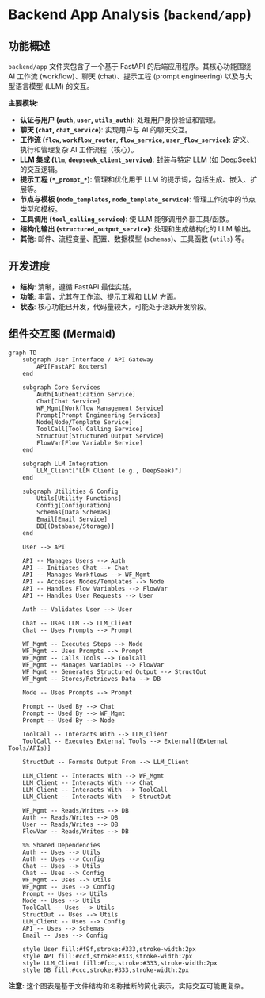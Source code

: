 # Backend App Analysis (`backend/app`)

## 功能概述

`backend/app` 文件夹包含了一个基于 FastAPI 的后端应用程序。其核心功能围绕 AI 工作流 (workflow)、聊天 (chat)、提示工程 (prompt engineering) 以及与大型语言模型 (LLM) 的交互。

**主要模块:**

- **认证与用户 (`auth`, `user`, `utils_auth`)**: 处理用户身份验证和管理。
- **聊天 (`chat`, `chat_service`)**: 实现用户与 AI 的聊天交互。
- **工作流 (`flow`, `workflow_router`, `flow_service`, `user_flow_service`)**: 定义、执行和管理复杂 AI 工作流程（核心）。
- **LLM 集成 (`llm`, `deepseek_client_service`)**: 封装与特定 LLM (如 DeepSeek) 的交互逻辑。
- **提示工程 (`*_prompt_*`)**: 管理和优化用于 LLM 的提示词，包括生成、嵌入、扩展等。
- **节点与模板 (`node_templates`, `node_template_service`)**: 管理工作流中的节点类型和模板。
- **工具调用 (`tool_calling_service`)**: 使 LLM 能够调用外部工具/函数。
- **结构化输出 (`structured_output_service`)**: 处理和生成结构化的 LLM 输出。
- **其他**: 邮件、流程变量、配置、数据模型 (`schemas`)、工具函数 (`utils`) 等。

## 开发进度

- **结构**: 清晰，遵循 FastAPI 最佳实践。
- **功能**: 丰富，尤其在工作流、提示工程和 LLM 方面。
- **状态**: 核心功能已开发，代码量较大，可能处于活跃开发阶段。

## 组件交互图 (Mermaid)

```mermaid
graph TD
    subgraph User Interface / API Gateway
        API[FastAPI Routers]
    end

    subgraph Core Services
        Auth[Authentication Service]
        Chat[Chat Service]
        WF_Mgmt[Workflow Management Service]
        Prompt[Prompt Engineering Services]
        Node[Node/Template Service]
        ToolCall[Tool Calling Service]
        StructOut[Structured Output Service]
        FlowVar[Flow Variable Service]
    end

    subgraph LLM Integration
        LLM_Client["LLM Client (e.g., DeepSeek)"]
    end

    subgraph Utilities & Config
        Utils[Utility Functions]
        Config[Configuration]
        Schemas[Data Schemas]
        Email[Email Service]
        DB[(Database/Storage)]
    end

    User --> API

    API -- Manages Users --> Auth
    API -- Initiates Chat --> Chat
    API -- Manages Workflows --> WF_Mgmt
    API -- Accesses Nodes/Templates --> Node
    API -- Handles Flow Variables --> FlowVar
    API -- Handles User Requests --> User

    Auth -- Validates User --> User

    Chat -- Uses LLM --> LLM_Client
    Chat -- Uses Prompts --> Prompt

    WF_Mgmt -- Executes Steps --> Node
    WF_Mgmt -- Uses Prompts --> Prompt
    WF_Mgmt -- Calls Tools --> ToolCall
    WF_Mgmt -- Manages Variables --> FlowVar
    WF_Mgmt -- Generates Structured Output --> StructOut
    WF_Mgmt -- Stores/Retrieves Data --> DB

    Node -- Uses Prompts --> Prompt

    Prompt -- Used By --> Chat
    Prompt -- Used By --> WF_Mgmt
    Prompt -- Used By --> Node

    ToolCall -- Interacts With --> LLM_Client
    ToolCall -- Executes External Tools --> External[(External Tools/APIs)]

    StructOut -- Formats Output From --> LLM_Client

    LLM_Client -- Interacts With --> WF_Mgmt
    LLM_Client -- Interacts With --> Chat
    LLM_Client -- Interacts With --> ToolCall
    LLM_Client -- Interacts With --> StructOut

    WF_Mgmt -- Reads/Writes --> DB
    Auth -- Reads/Writes --> DB
    User -- Reads/Writes --> DB
    FlowVar -- Reads/Writes --> DB

    %% Shared Dependencies
    Auth -- Uses --> Utils
    Auth -- Uses --> Config
    Chat -- Uses --> Utils
    Chat -- Uses --> Config
    WF_Mgmt -- Uses --> Utils
    WF_Mgmt -- Uses --> Config
    Prompt -- Uses --> Utils
    Node -- Uses --> Utils
    ToolCall -- Uses --> Utils
    StructOut -- Uses --> Utils
    LLM_Client -- Uses --> Config
    API -- Uses --> Schemas
    Email -- Uses --> Config

    style User fill:#f9f,stroke:#333,stroke-width:2px
    style API fill:#ccf,stroke:#333,stroke-width:2px
    style LLM_Client fill:#fcc,stroke:#333,stroke-width:2px
    style DB fill:#ccc,stroke:#333,stroke-width:2px
```

**注意:** 这个图表是基于文件结构和名称推断的简化表示，实际交互可能更复杂。
